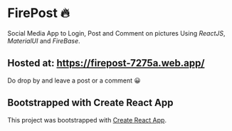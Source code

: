 # FirePost 🔥

Social Media App to Login, Post and Comment on pictures Using *ReactJS*, *MaterialUI* and *FireBase*.

## Hosted at: https://firepost-7275a.web.app/

Do drop by and leave a post or a comment 😀

## Bootstrapped with Create React App

This project was bootstrapped with [Create React App](https://github.com/facebook/create-react-app).

